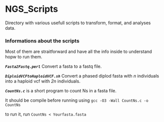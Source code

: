 # NGS_Scripts

Directory with various usefull scripts to transform, format, and analyses data.


### Informations about the scripts 

Most of them are straitforward and have all the info inside to understand hopw to run them.

***`Fasta2Fastq.perl`*** Convert a fasta to a fastq file.

***`DiploidVCFtoHaploidVCF.sh`*** Convert a phased diplod fasta with *n* individuals into a haploid vcf with *2n* individuals.

***`CountNs.c`*** is a short program to count Ns in a fasta file.

It should be compile before running using `gcc -O3 -Wall CountNs.c -o CountNs`

to run it, run `CountNs < Yourfasta.fasta`


